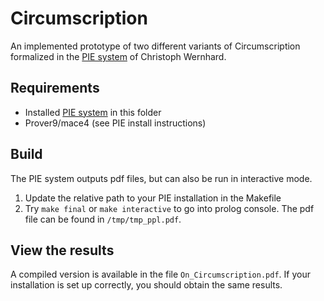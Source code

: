 # Circumscription
An implemented prototype of two different variants of Circumscription formalized in the [PIE system](http://cs.christophwernhard.com/pie/) of Christoph Wernhard.

## Requirements

-   Installed [PIE system](http://cs.christophwernhard.com/pie/) in this folder
-   Prover9/mace4 (see PIE install instructions)

## Build

The PIE system outputs pdf files, but can also be run in interactive mode.

1.  Update the relative path to your PIE installation in the Makefile
2.  Try `make final` or `make interactive` to go into prolog console.
    The pdf file can be found in `/tmp/tmp_ppl.pdf`.


## View the results

A compiled version is available in the file `On_Circumscription.pdf`.
If your installation is set up correctly, you should obtain the same results. 
